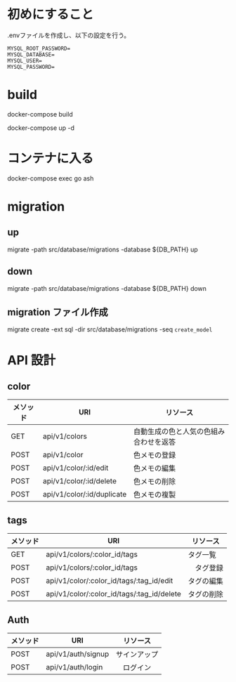 # 初めにすること
.envファイルを作成し、以下の設定を行う。
```
MYSQL_ROOT_PASSWORD=
MYSQL_DATABASE=
MYSQL_USER=
MYSQL_PASSWORD=
```

# build
docker-compose build

docker-compose up -d
# コンテナに入る
docker-compose exec go ash

# migration
## up
migrate -path src/database/migrations -database ${DB_PATH} up 
## down 
migrate -path src/database/migrations -database ${DB_PATH} down
## migration ファイル作成
migrate create -ext sql -dir src/database/migrations -seq ```create_model```

# API 設計

## color
| メソッド | URI | リソース |
| - | - | - |
| GET | api/v1/colors | 自動生成の色と人気の色組み合わせを返答 |
| POST | api/v1/color | 色メモの登録 |
| POST | api/v1/color/:id/edit | 色メモの編集 |
| POST | api/v1/color/:id/delete | 色メモの削除 |
| POST | api/v1/color/:id/duplicate | 色メモの複製 |
## tags
| メソッド | URI | リソース |
| - | - | - |
| GET | api/v1/colors/:color_id/tags | タグ一覧 |
| POST | api/v1/colors/:color_id/tags |　タグ登録 |
| POST | api/v1/color/:color_id/tags/:tag_id/edit | タグの編集 |
| POST | api/v1/color/:color_id/tags/:tag_id/delete | タグの削除 |


## Auth
| メソッド | URI | リソース |
| - | - | - |
| POST | api/v1/auth/signup | サインアップ |
| POST | api/v1/auth/login |　ログイン |